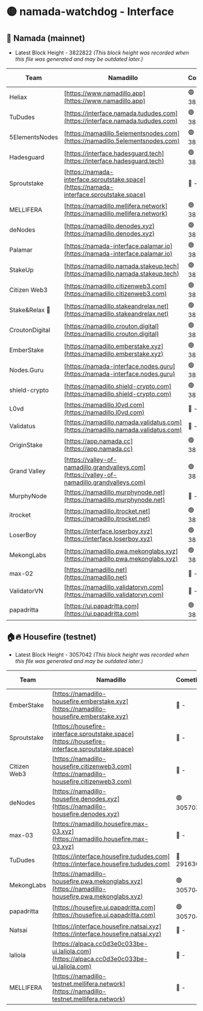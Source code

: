 # 🟡 namada-watchdog - Interface

## 🚀 Namada (mainnet)
- Latest Block Height - 3822822 *(This block height was recorded when this file was generated and may be outdated later.)*

| Team | Namadillo | CometBFT | Indexer | MASP Indexer |
|-|-|-|-|-|
| Heliax | [https://www.namadillo.app](https://www.namadillo.app) | 🟢 3822796 | 🟢 3822796 | 🟡 3822665 |
| TuDudes | [https://interface.namada.tududes.com](https://interface.namada.tududes.com) | 🟢 3822796 | 🟢 3822796 | 🟡 3822665 |
| 5ElementsNodes | [https://namadillo.5elementsnodes.com](https://namadillo.5elementsnodes.com) | 🟢 3822797 | 🟢 3822797 | 🟡 3822665 |
| Hadesguard | [https://interface.hadesguard.tech](https://interface.hadesguard.tech) | 🟢 3822798 | 🟢 3822797 | 🟡 3822665 |
| Sproutstake | [https://namada-interface.sproutstake.space](https://namada-interface.sproutstake.space) | 🔴 - | 🔴 3738134 | 🔴 - |
| MELLIFERA | [https://namadillo.mellifera.network](https://namadillo.mellifera.network) | 🟢 3822801 | 🟢 3822801 | 🔴 3765769 |
| deNodes | [https://namadillo.denodes.xyz](https://namadillo.denodes.xyz) | 🟢 3822802 | 🟢 3822802 | 🟡 3822665 |
| Palamar | [https://namada-interface.palamar.io](https://namada-interface.palamar.io) | 🟢 3822803 | 🟢 3822803 | 🟡 3822665 |
| StakeUp | [https://namadillo.namada.stakeup.tech](https://namadillo.namada.stakeup.tech) | 🟢 3822804 | 🟢 3822803 | 🟡 3822665 |
| Citizen Web3 | [https://namadillo.citizenweb3.com](https://namadillo.citizenweb3.com) | 🟢 3822804 | 🟢 3822804 | 🔴 3765769 |
| Stake&Relax 🦥 | [https://namadillo.stakeandrelax.net](https://namadillo.stakeandrelax.net) | 🟢 3822805 | 🟢 3822805 | 🔴 3765769 |
| CroutonDigital | [https://namadillo.crouton.digital](https://namadillo.crouton.digital) | 🟢 3822806 | 🟢 3822806 | 🟢 3822806 |
| EmberStake | [https://namadillo.emberstake.xyz](https://namadillo.emberstake.xyz) | 🟢 3822806 | 🟢 3822806 | 🟡 3822665 |
| Nodes.Guru | [https://namada-interface.nodes.guru](https://namada-interface.nodes.guru) | 🟢 3822807 | 🟢 3822807 | 🟡 3822665 |
| shield-crypto | [https://namadillo.shield-crypto.com](https://namadillo.shield-crypto.com) | 🟢 3822808 | 🔴 3819701 | 🟡 3822665 |
| L0vd | [https://namadillo.l0vd.com](https://namadillo.l0vd.com) | 🔴 - | 🔴 - | 🔴 - |
| Validatus | [https://namadillo.namada.validatus.com](https://namadillo.namada.validatus.com) | 🔴 - | 🔴 - | 🔴 - |
| OriginStake | [https://app.namada.cc](https://app.namada.cc) | 🟢 3822813 | 🟢 3822813 | 🟢 3822812 |
| Grand Valley | [https://valley-of-namadillo.grandvalleys.com](https://valley-of-namadillo.grandvalleys.com) | 🟢 3822814 | 🟢 3822813 | 🟢 3822812 |
| MurphyNode | [https://namadillo.murphynode.net](https://namadillo.murphynode.net) | 🔴 - | 🔴 - | 🔴 - |
| itrocket | [https://namadillo.itrocket.net](https://namadillo.itrocket.net) | 🟢 3822816 | 🟢 3822816 | 🟢 3822812 |
| LoserBoy | [https://interface.loserboy.xyz](https://interface.loserboy.xyz) | 🟢 3822817 | 🟢 3822817 | 🟢 3822812 |
| MekongLabs | [https://namadillo.pwa.mekonglabs.xyz](https://namadillo.pwa.mekonglabs.xyz) | 🟢 3822818 | 🟢 3822817 | 🟢 3822812 |
| max-02 | [https://namadillo.net](https://namadillo.net) | 🔴 - | 🔴 - | 🔴 - |
| ValidatorVN | [https://namadillo.validatorvn.com](https://namadillo.validatorvn.com) | 🔴 - | 🔴 - | 🔴 - |
| papadritta | [https://ui.papadritta.com](https://ui.papadritta.com) | 🟢 3822822 | 🟢 3822822 | 🔴 - |

## 🏠🔥 Housefire (testnet)
- Latest Block Height - 3057042 *(This block height was recorded when this file was generated and may be outdated later.)*

| Team | Namadillo | CometBFT | Indexer | MASP Indexer |
|-|-|-|-|-|
| EmberStake | [https://namadillo-housefire.emberstake.xyz](https://namadillo-housefire.emberstake.xyz) | 🔴 - | 🔴 - | 🔴 - |
| Sproutstake | [https://housefire-interface.sproutstake.space](https://housefire-interface.sproutstake.space) | 🔴 - | 🔴 - | 🔴 - |
| Citizen Web3 | [https://namadillo-housefire.citizenweb3.com](https://namadillo-housefire.citizenweb3.com) | 🔴 - | 🔴 - | 🔴 - |
| deNodes | [https://namadillo-housefire.denodes.xyz](https://namadillo-housefire.denodes.xyz) | 🟢 3057033 | 🟢 3057033 | 🟡 3056797 |
| max-03 | [https://namadillo.housefire.max-03.xyz](https://namadillo.housefire.max-03.xyz) | 🔴 - | 🔴 - | 🔴 - |
| TuDudes | [https://interface.housefire.tududes.com](https://interface.housefire.tududes.com) | 🔴 2916306 | 🔴 2916306 | 🔴 2916306 |
| MekongLabs | [https://namadillo-housefire.pwa.mekonglabs.xyz](https://namadillo-housefire.pwa.mekonglabs.xyz) | 🟢 3057042 | 🟢 3057042 | 🟡 3056797 |
| papadritta | [https://housefire.ui.papadritta.com](https://housefire.ui.papadritta.com) | 🟢 3057042 | 🟢 3057042 | 🟢 3057042 |
| Natsai | [https://interface.housefire.natsai.xyz](https://interface.housefire.natsai.xyz) | 🔴 - | 🔴 - | 🔴 - |
| laliola | [https://alpaca.cc0d3e0c033be-ui.laliola.com](https://alpaca.cc0d3e0c033be-ui.laliola.com) | 🔴 - | 🔴 - | 🔴 - |
| MELLIFERA | [https://namadillo-testnet.mellifera.network](https://namadillo-testnet.mellifera.network) | 🔴 - | 🔴 2778001 | 🔴 2607259 |

